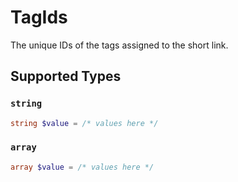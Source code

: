 # TagIds

The unique IDs of the tags assigned to the short link.


## Supported Types

### `string`

```php
string $value = /* values here */
```

### `array`

```php
array $value = /* values here */
```

